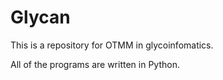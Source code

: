 # Glycan
This is a repository for OTMM in glycoinfomatics.

All of the programs are written in Python.
